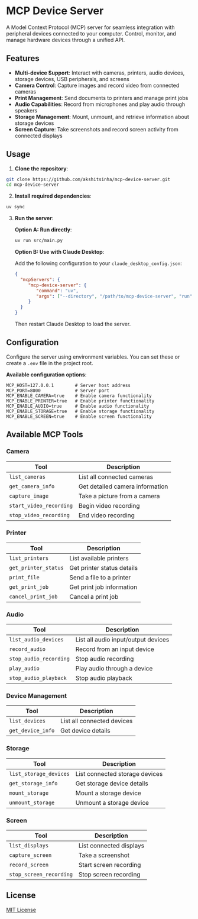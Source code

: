 # MCP Device Server

A Model Context Protocol (MCP) server for seamless integration with peripheral devices connected to your computer. Control, monitor, and manage hardware devices through a unified API.

## Features

- **Multi-device Support**: Interact with cameras, printers, audio devices, storage devices, USB peripherals, and screens
- **Camera Control**: Capture images and record video from connected cameras
- **Print Management**: Send documents to printers and manage print jobs
- **Audio Capabilities**: Record from microphones and play audio through speakers
- **Storage Management**: Mount, unmount, and retrieve information about storage devices
- **Screen Capture**: Take screenshots and record screen activity from connected displays

## Usage

1. **Clone the repository**:

```bash
git clone https://github.com/akshitsinha/mcp-device-server.git
cd mcp-device-server
```

2. **Install required dependencies**:

```bash
uv sync
```

3. **Run the server**:

    **Option A: Run directly**:
    ```bash
    uv run src/main.py
    ```

    **Option B: Use with Claude Desktop**:
    
    Add the following configuration to your `claude_desktop_config.json`:
    ```json
    {
      "mcpServers": {
         "mcp-device-server": {
            "command": "uv",
            "args": ["--directory", "/path/to/mcp-device-server", "run", "src/main.py"]
         }
      }
    }
    ```
    
    Then restart Claude Desktop to load the server.

## Configuration

Configure the server using environment variables. You can set these or create a `.env` file in the project root.

**Available configuration options**:

```
MCP_HOST=127.0.0.1        # Server host address
MCP_PORT=8000             # Server port
MCP_ENABLE_CAMERA=true    # Enable camera functionality
MCP_ENABLE_PRINTER=true   # Enable printer functionality
MCP_ENABLE_AUDIO=true     # Enable audio functionality
MCP_ENABLE_STORAGE=true   # Enable storage functionality
MCP_ENABLE_SCREEN=true    # Enable screen functionality
```

## Available MCP Tools

### Camera

| Tool                    | Description                     |
| ----------------------- | ------------------------------- |
| `list_cameras`          | List all connected cameras      |
| `get_camera_info`       | Get detailed camera information |
| `capture_image`         | Take a picture from a camera    |
| `start_video_recording` | Begin video recording           |
| `stop_video_recording`  | End video recording             |

### Printer

| Tool                 | Description                |
| -------------------- | -------------------------- |
| `list_printers`      | List available printers    |
| `get_printer_status` | Get printer status details |
| `print_file`         | Send a file to a printer   |
| `get_print_job`      | Get print job information  |
| `cancel_print_job`   | Cancel a print job         |

### Audio

| Tool                   | Description                         |
| ---------------------- | ----------------------------------- |
| `list_audio_devices`   | List all audio input/output devices |
| `record_audio`         | Record from an input device         |
| `stop_audio_recording` | Stop audio recording                |
| `play_audio`           | Play audio through a device         |
| `stop_audio_playback`  | Stop audio playback                 |

### Device Management

| Tool              | Description                |
| ----------------- | -------------------------- |
| `list_devices`    | List all connected devices |
| `get_device_info` | Get device details         |

### Storage

| Tool                   | Description                    |
| ---------------------- | ------------------------------ |
| `list_storage_devices` | List connected storage devices |
| `get_storage_info`     | Get storage device details     |
| `mount_storage`        | Mount a storage device         |
| `unmount_storage`      | Unmount a storage device       |

### Screen

| Tool                    | Description             |
| ----------------------- | ----------------------- |
| `list_displays`         | List connected displays |
| `capture_screen`        | Take a screenshot       |
| `record_screen`         | Start screen recording  |
| `stop_screen_recording` | Stop screen recording   |

## License

[MIT License](LICENSE.md)
